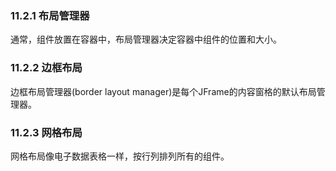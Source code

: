 ### 11.2.1 布局管理器

通常，组件放置在容器中，布局管理器决定容器中组件的位置和大小。

### 11.2.2 边框布局

边框布局管理器(border layout manager)是每个JFrame的内容窗格的默认布局管理器。

### 11.2.3 网格布局

网格布局像电子数据表格一样，按行列排列所有的组件。

